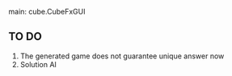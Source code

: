 main: cube.CubeFxGUI 


## TO DO ##

1. The generated game does not guarantee unique answer now
2. Solution AI
